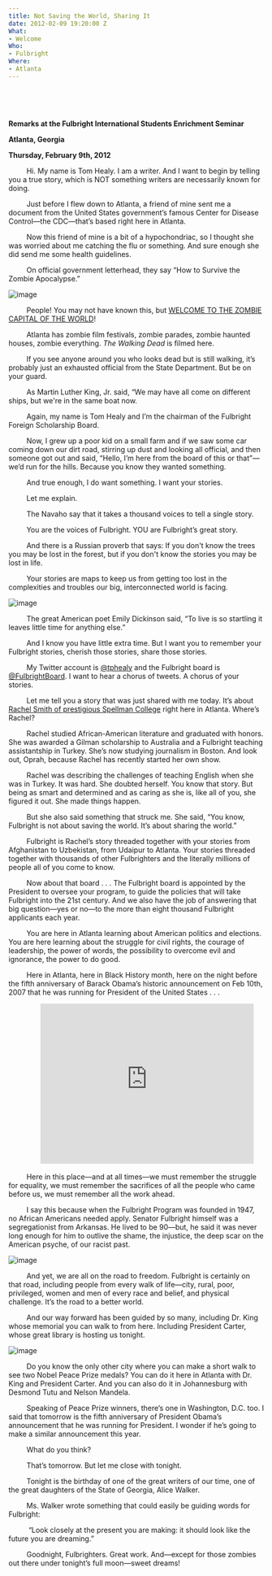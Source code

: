```yaml
---
title: Not Saving the World, Sharing It
date: 2012-02-09 19:20:00 Z
What:
- Welcome
Who:
- Fulbright
Where:
- Atlanta
---
```


<p><strong>&nbsp;</strong></p>
<p><strong>&nbsp;</strong></p>
<p><strong>Remarks at the Fulbright International Students Enrichment Seminar</strong></p>
<p><strong>Atlanta, Georgia</strong></p>
<p><strong>Thursday, February 9th, 2012</strong></p>

<p class="MsoNormal"><span></span><span>&nbsp; &nbsp; &nbsp; &nbsp;&nbsp;</span><span>&nbsp;</span><span>Hi. My name is Tom Healy. I am a writer. And I want to begin by telling you a true story, which is NOT something writers are necessarily known for doing.</span><span>&nbsp;</span></p>
<p class="MsoNormal"><span>&nbsp; &nbsp; &nbsp; &nbsp;&nbsp;</span><span>&nbsp;</span><span>Just before I flew down to Atlanta, a friend of mine sent me a document from the United States government&rsquo;s famous Center for Disease Control&mdash;the CDC&mdash;that&rsquo;s based right here in Atlanta.</span><span>&nbsp;</span></p>
<p class="MsoNormal"><span></span><span>&nbsp; &nbsp; &nbsp; &nbsp;&nbsp;</span><span>&nbsp;</span><span>Now this friend of mine is a bit of a hypochondriac, so I thought she was worried about me catching the flu or something. And sure enough she did send me some health guidelines.</span></p>
<p class="MsoNormal"><span></span><span>&nbsp; &nbsp; &nbsp; &nbsp;&nbsp;</span><span>&nbsp;</span><span>On official government letterhead, they say &ldquo;How to Survive the Zombie Apocalypse.&rdquo;</span></p>
<p class="MsoNormal"><span><img alt="image" src="http://media.tumblr.com/tumblr_m2aawmcv6C1rn320i.jpg" /></span></p>
<p class="MsoNormal"><span></span><span>&nbsp; &nbsp; &nbsp; &nbsp;&nbsp;</span><span>&nbsp;</span><span>People! You may not have known this, but <a href="http://www.atlantazombie.com/">WELCOME TO THE ZOMBIE CAPITAL OF THE WORLD</a>!</span></p>
<p class="MsoNormal"><span></span><span>&nbsp; &nbsp; &nbsp; &nbsp;&nbsp;</span><span>&nbsp;</span><span>Atlanta has zombie film festivals, zombie parades, zombie haunted houses, zombie everything. </span><em>The Walking Dead</em><span> is filmed here.</span></p>
<p class="MsoNormal"><span></span><span>&nbsp; &nbsp; &nbsp; &nbsp;&nbsp;</span><span>&nbsp;</span><span>If you see anyone around you who looks dead but is still walking, it&rsquo;s probably just an exhausted official from the State Department. But be on your guard.</span></p>
<p class="MsoNormal"><span></span><span>&nbsp; &nbsp; &nbsp; &nbsp;&nbsp;</span><span>&nbsp;</span><span>As Martin Luther King, Jr. said, &ldquo;We may have all come on different ships, but we're in the same boat now.</span></p>
<p class="MsoNormal"><span>&nbsp; &nbsp; &nbsp; &nbsp;&nbsp;</span><span>&nbsp;</span><span>Again, my name is Tom Healy and I&rsquo;m the chairman of the Fulbright Foreign Scholarship Board.</span></p>
<p class="MsoNormal"><span></span><span>&nbsp; &nbsp; &nbsp; &nbsp;&nbsp;</span><span>&nbsp;</span><span>Now, I grew up a poor kid on a small farm and if we saw some car coming down our dirt road, stirring up dust and looking all official, and then someone got out and said, &ldquo;Hello, I&rsquo;m here from the board of this or that&rdquo;&mdash;we&rsquo;d run for the hills. Because you know they wanted something.</span></p>
<p class="MsoNormal"><span>&nbsp; &nbsp; &nbsp; &nbsp;&nbsp;</span><span>&nbsp;</span><span>And true enough, I do want something. I want your stories.</span></p>
<p class="MsoNormal"><span></span><span>&nbsp; &nbsp; &nbsp; &nbsp;&nbsp;</span><span>&nbsp;</span><span>Let me explain.</span></p>
<p class="MsoNormal"><span></span><span>&nbsp; &nbsp; &nbsp; &nbsp;&nbsp;</span><span>&nbsp;</span><span>The Navaho say that it takes a thousand voices to tell a single story.</span></p>
<p class="MsoNormal"><span>&nbsp; &nbsp; &nbsp; &nbsp;&nbsp;</span><span>&nbsp;</span><span>You are the voices of Fulbright. YOU are Fulbright&rsquo;s great story.</span></p>
<p class="MsoNormal"><span>&nbsp; &nbsp; &nbsp; &nbsp;&nbsp;</span><span>&nbsp;</span><span>And there is a Russian proverb that says: If you don't know the trees you may be lost in the forest, but if you don't know the stories you may be lost in life.</span></p>
<p class="MsoNormal"><span>&nbsp; &nbsp; &nbsp; &nbsp;&nbsp;</span><span>&nbsp;</span><span>Your stories are maps to keep us from getting too lost in the complexities and troubles our big, interconnected world is facing.</span></p>
<p class="MsoNormal"><span><img alt="image" src="http://media.tumblr.com/tumblr_m2ac63CT7E1rn320i.jpg" /></span></p>
<p class="MsoNormal"><span></span><span>&nbsp; &nbsp; &nbsp; &nbsp;&nbsp;</span><span>&nbsp;</span><span>The great American poet Emily Dickinson said, &ldquo;To live is so startling it leaves little time for anything else.&rdquo;</span></p>
<p class="MsoNormal"><span></span><span>&nbsp; &nbsp; &nbsp; &nbsp;&nbsp;</span><span>&nbsp;</span><span>And I know you have little extra time. But I want you to remember your Fulbright stories, cherish those stories, share those stories.</span></p>
<p class="MsoNormal"><span></span><span>&nbsp; &nbsp; &nbsp; &nbsp;&nbsp;</span><span>&nbsp;</span><span>My Twitter account is <a href="https://twitter.com/#!/tphealy">@tphealy</a> and the Fulbright board is <a href="https://twitter.com/#!/FulbrightBoard">@FulbrightBoard</a>. I want to hear a chorus of tweets. A chorus of your stories.</span></p>
<p class="MsoNormal"><span></span><span>&nbsp; &nbsp; &nbsp; &nbsp;&nbsp;</span><span>&nbsp;</span><span>Let me tell you a story that was just shared with me today. It&rsquo;s about <a href="http://www.spelman.edu/profiles/student/fulbright/rachelsmith.shtml">Rachel Smith of prestigious Spellman College</a> right here in Atlanta. Where&rsquo;s Rachel?</span></p>
<p class="MsoNormal"><span></span><span>&nbsp; &nbsp; &nbsp; &nbsp;&nbsp;</span><span>&nbsp;</span><span>Rachel studied African-American literature and graduated with honors. She was awarded a Gilman scholarship to Australia and a Fulbright teaching assistantship in Turkey. She&rsquo;s now studying journalism in Boston. And look out, Oprah, because Rachel has recently started her own show.</span></p>
<p class="MsoNormal"><span></span><span>&nbsp; &nbsp; &nbsp; &nbsp;&nbsp;</span><span>&nbsp;</span><span>Rachel was describing the challenges of teaching English when she was in Turkey. It was hard. She doubted herself. You know that story. But being as smart and determined and as caring as she is, like all of you, she figured it out. She made things happen.</span></p>
<p class="MsoNormal"><span>&nbsp; &nbsp; &nbsp; &nbsp;&nbsp;</span><span>&nbsp;</span><span>But she also said something that struck me. She said, &ldquo;You know, Fulbright is not about saving the world. It&rsquo;s about sharing the world.&rdquo;</span></p>
<p class="MsoNormal"><span>&nbsp; &nbsp; &nbsp; &nbsp;&nbsp;</span><span>&nbsp;</span><span>Fulbright is Rachel&rsquo;s story threaded together with your stories from Afghanistan to Uzbekistan, from Udaipur to Atlanta. Your stories threaded together with thousands of other Fulbrighters and the literally millions of people all of you come to know.</span></p>
<p class="MsoNormal"><span></span><span>&nbsp; &nbsp; &nbsp; &nbsp;&nbsp;</span><span>&nbsp;</span><span>Now about that board . . . The Fulbright board is appointed by the President to oversee your program, to guide the policies that will take Fulbright into the 21st century. And we also have the job of answering that big question&mdash;yes or no&mdash;to the more than eight thousand Fulbright applicants each year.</span></p>
<p class="MsoNormal"><span>&nbsp; &nbsp; &nbsp; &nbsp;&nbsp;</span><span>&nbsp;</span><span>You are here in Atlanta learning about American politics and elections. You are here learning about the struggle for civil rights, the courage of leadership, the power of words, the possibility to overcome evil and ignorance, the power to do good.</span></p>
<p class="MsoNormal"><span>&nbsp; &nbsp; &nbsp; &nbsp;&nbsp;</span><span>&nbsp;</span><span>Here in Atlanta, here in Black History month, here on the night before the fifth anniversary of Barack Obama&rsquo;s historic announcement on Feb 10th, 2007 that he was running for President of the United States . . .</span></p>
<p>&nbsp; &nbsp; &nbsp; &nbsp; &nbsp; &nbsp; &nbsp; &nbsp; <iframe frameborder="0" height="315" src="http://www.youtube.com/embed/AQxHmrm83M0" width="420"></iframe></p>
<p class="MsoNormal"><span>&nbsp; &nbsp; &nbsp; &nbsp;&nbsp;</span><span>&nbsp;</span><span>Here in this place&mdash;and at all times&mdash;we must remember the struggle for equality, we must remember the sacrifices of all the people who came before us, we must remember all the work ahead.</span></p>
<p class="MsoNormal"><span>&nbsp; &nbsp; &nbsp; &nbsp;&nbsp;</span><span>&nbsp;</span><span>I say this because when the Fulbright Program was founded in 1947, no African Americans needed apply. Senator Fulbright himself was a segregationist from Arkansas. He lived to be 90</span><span>&mdash;</span><span>but, he said it was never long enough for him to outlive the shame, the injustice, the deep scar on the American psyche, of our racist past.</span></p>
<p class="MsoNormal"><span><img alt="image" src="http://media.tumblr.com/tumblr_m2abz2b4051rn320i.jpg" /></span></p>
<p class="MsoNormal"><span>&nbsp; &nbsp; &nbsp; &nbsp;&nbsp;</span><span>&nbsp;</span><span>And yet, we are all on the road to freedom. Fulbright is certainly on that road, including people from every walk of life&mdash;city, rural, poor, privileged, women and men of every race and belief, and physical challenge. It&rsquo;s the road to a better world.</span></p>
<p class="MsoNormal"><span>&nbsp; &nbsp; &nbsp; &nbsp;&nbsp;</span><span>&nbsp;</span><span>And our way forward has been guided by so many, including Dr. King whose memorial you can walk to from here. Including President Carter, whose great library is hosting us tonight.</span></p>
<p class="MsoNormal"><img alt="image" src="http://media.tumblr.com/tumblr_m2abu906IM1rn320i.jpg" /></p>
<p class="MsoNormal"><span></span><span>&nbsp; &nbsp; &nbsp; &nbsp;&nbsp;</span><span>&nbsp;</span><span>Do you know the only other city where you can make a short walk to see two Nobel Peace Prize medals? You can do it here in Atlanta with Dr. King and President Carter. And you can also do it in Johannesburg with Desmond Tutu and Nelson Mandela.</span></p>
<p class="MsoNormal"><span>&nbsp; &nbsp; &nbsp; &nbsp;&nbsp;</span><span>&nbsp;</span><span>Speaking of Peace Prize winners, there&rsquo;s one in Washington, D.C. too. I said that tomorrow is the fifth anniversary of President Obama&rsquo;s announcement that he was running for President. I wonder if he&rsquo;s going to make a similar announcement this year.</span></p>
<p class="MsoNormal"><span></span><span>&nbsp; &nbsp; &nbsp; &nbsp;&nbsp;</span><span>&nbsp;</span><span>What do you think?</span></p>
<p class="MsoNormal"><span></span><span>&nbsp; &nbsp; &nbsp; &nbsp;&nbsp;</span><span>&nbsp;</span><span>That&rsquo;s tomorrow. But let me close with tonight.</span></p>
<p class="MsoNormal"><span>&nbsp; &nbsp; &nbsp; &nbsp;&nbsp;</span><span>&nbsp;</span><span>Tonight is the birthday of one of the great writers of our time, one of the great daughters of the State of Georgia, Alice Walker.</span></p>
<p class="MsoNormal"><span>&nbsp; &nbsp; &nbsp; &nbsp;&nbsp;</span><span>&nbsp;</span><span>Ms. Walker wrote something that could easily be guiding words for Fulbright:</span></p>
<p class="MsoNormal"><span>&nbsp;</span><span>&nbsp; &nbsp; &nbsp; &nbsp;&nbsp;</span><span>&nbsp;</span><span>&ldquo;Look closely at the present you are making: it should look like the future you are dreaming.&rdquo;</span></p>
<p class="MsoNormal"><span>&nbsp; &nbsp; &nbsp; &nbsp;&nbsp;</span><span>&nbsp;</span><span>Goodnight, Fulbrighters. Great work. And&mdash;except for those zombies out there under tonight&rsquo;s full moon&mdash;sweet dreams!</span></p>
